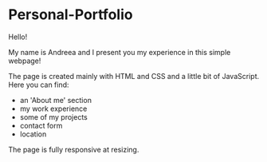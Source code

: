 # Personal-Portfolio

Hello!

My name is Andreea and I present you my experience in this simple webpage!

The page is created mainly with HTML and CSS and a little bit of JavaScript.
Here you can find: 
* an 'About me' section
* my work experience
* some of my projects
* contact form
* location

The page is fully responsive at resizing.
